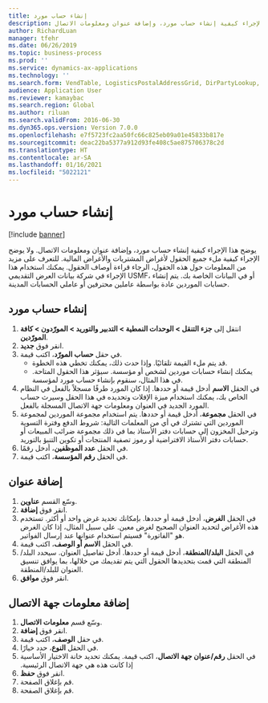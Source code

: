 ```yaml
---
title: إنشاء حساب مورد
description: يوضح هذا الإجراء كيفية إنشاء حساب مورد، وإضافة عنوان ومعلومات الاتصال.
author: RichardLuan
manager: tfehr
ms.date: 06/26/2019
ms.topic: business-process
ms.prod: ''
ms.service: dynamics-ax-applications
ms.technology: ''
ms.search.form: VendTable, LogisticsPostalAddressGrid, DirPartyLookup, LogisticsPostalAddress, SysLookupMultiSelectGrid, WHSFilterGenerallyAvail
audience: Application User
ms.reviewer: kamaybac
ms.search.region: Global
ms.author: riluan
ms.search.validFrom: 2016-06-30
ms.dyn365.ops.version: Version 7.0.0
ms.openlocfilehash: e7f5723fc2aa50fc66c825eb09a01e45833b817e
ms.sourcegitcommit: deac22ba5377a912d93fe408c5ae875706378c2d
ms.translationtype: HT
ms.contentlocale: ar-SA
ms.lasthandoff: 01/16/2021
ms.locfileid: "5022121"
---
```

# <a name="create-a-vendor-account"></a>إنشاء حساب مورد

[!include [banner](../../includes/banner.md)]

يوضح هذا الإجراء كيفية إنشاء حساب مورد، وإضافة عنوان ومعلومات الاتصال. ولا يوضح الإجراء كيفية ملء جميع الحقول لأغراض المشتريات والأغراض المالية. للتعرف على مزيد من المعلومات حول هذه الحقول، الرجاء قراءة أوصاف الحقول. يمكنك استخدام هذا الإجراء في شركة بيانات العرض التقديمي USMF، أو في البيانات الخاصة بك. يتم إنشاء حسابات الموردين عادة بواسطة عاملين محترفين أو عاملي الحسابات المدينة.


## <a name="create-a-vendor-account"></a>إنشاء حساب مورد
1. انتقل إلى **جزء التنقل > الوحدات النمطية > التدبير والتوريد > المورّدون‬ > كافة المورّدين‬**.
2. انقر فوق **جديد**.
3. في حقل **حساب المورّد**، اكتب قيمة.
    - قد يتم ملء القيمة تلقائيًا. وإذا حدث ذلك، يمكنك تخطي هذه الخطوة.  
    - يمكنك إنشاء حسابات موردين لشخص أو مؤسسة. سيؤثر هذا الحقول المتاحة. في هذا المثال، سنقوم بإنشاء حساب مورد لمؤسسة.   
4. في الحقل **الاسم** أدخل قيمة أو حددها. إذا كان المورد طرفًا مسجلاً بالفعل في النظام الخاص بك، يمكنك استخدام ميزة الإفلات وتحديده في هذا الحقل وسيرث حساب المورد الجديد في العنوان ومعلومات جهة الاتصال المسجلة بالفعل.
5. في الحقل **مجموعة**، أدخل قيمة أو حددها. يتم استخدام مجموعة الموردين لمجموعة الموردين التي تشترك في أي من المعلمات التالية: شروط الدفع وفترة التسوية وترحيل المخزون إلى حسابات دفتر الأستاذ بما في ذلك مجموعة ضرائب المبيعات أو حسابات دفتر الأستاذ الافتراضية أو رموز تصفية المنتجات أو تكوين التنبؤ بالتوريد.
6. في الحقل **عدد الموظفين**، أدخل رقمًا.
7. في الحقل **رقم المؤسسة**، اكتب قيمة.

## <a name="add-an-address"></a>إضافة عنوان
1. وسّع القسم **عناوين**.
2. انقر فوق **إضافة**.
3. في الحقل **الغرض**، أدخل قيمة أو حددها. بإمكانك تحديد غرض واحد أو أكثر. تستخدم هذه الأغراض لتحديد العنوان الصحيح لغرض معين. على سبيل المثال، إذا كان الغرض هو "الفاتورة" فسيتم استخدام عنوانها عند إرسال الفواتير.
4. في الحقل **الاسم أو الوصف**، اكتب قيمة.
5. في الحقل **البلد/المنطقة**، أدخل قيمة أو حددها. أدخل تفاصيل العنوان. سيحدد البلد/المنطقة التي قمت بتحديدها الحقول التي يتم تقديمك من خلالها، بما يوافق تنسيق العنوان للبلد/المنطقة. 
6. انقر فوق **موافق**.

## <a name="add-contact-information"></a>إضافة معلومات جهة الاتصال
1. وسّع قسم **معلومات الاتصال**.
2. انقر فوق **إضافة**.
3. في حقل **الوصف**، اكتب قيمة.
4. في الحقل **النوع**، حدد خيارًا.
5. في الحقل **‏‫رقم/عنوان جهة الاتصال**، اكتب قيمة. يمكنك تحديد خانة الاختيار الأساسية إذا كانت هذه هي جهة الاتصال الرئيسية.  
6. انقر فوق **حفظ**.
7. قم بإغلاق الصفحة.
8. قم بإغلاق الصفحة.

